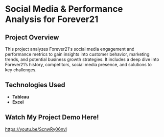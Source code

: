# Social Media & Performance Analysis for Forever21

## Project Overview
This project analyzes Forever21's social media engagement and performance metrics to gain insights into customer behavior, marketing trends, and potential business growth strategies. It includes a deep dive into Forever21’s history, competitors, social media presence, and solutions to key challenges.

## Technologies Used
- **Tableau**
- **Excel**
  
## Watch My Project Demo Here!
https://youtu.be/ScnwRy06nvI
